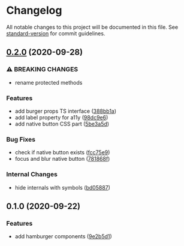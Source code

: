 # Changelog

All notable changes to this project will be documented in this file. See [standard-version](https://github.com/conventional-changelog/standard-version) for commit guidelines.

## [0.2.0](https://github.com/web-padawan/vanilla-hamburger/compare/v0.1.0...v0.2.0) (2020-09-28)


### ⚠ BREAKING CHANGES

* rename protected methods

### Features

* add burger props TS interface ([388bb1a](https://github.com/web-padawan/vanilla-hamburger/commit/388bb1a12b2300fca7dd89d459bc718027104338))
* add label property for a11y ([98dc9e6](https://github.com/web-padawan/vanilla-hamburger/commit/98dc9e64b6f50abe61e4896d688f1b110e878005))
* add native button CSS part ([5be3a5d](https://github.com/web-padawan/vanilla-hamburger/commit/5be3a5d8d81955b603bfb58113ab7ef15be60554))


### Bug Fixes

* check if native button exists ([fcc75e9](https://github.com/web-padawan/vanilla-hamburger/commit/fcc75e9371d90241e004c952a930cabf27afc4ee))
* focus and blur native button ([781868f](https://github.com/web-padawan/vanilla-hamburger/commit/781868fdd4185b1ecad362c1448a2e86ad1c4642))


### Internal Changes

* hide internals with symbols ([bd05887](https://github.com/web-padawan/vanilla-hamburger/commit/bd05887fef91d66fea668ffe3fde6539efbe329b))

## 0.1.0 (2020-09-22)


### Features

* add hamburger components ([9e2b5d1](https://github.com/web-padawan/vanilla-hamburger/commit/9e2b5d1dad25cf74f161b317be7686ecb002e81e))
